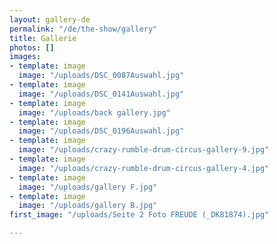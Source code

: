 ```yaml
---
layout: gallery-de
permalink: "/de/the-show/gallery"
title: Gallerie
photos: []
images:
- template: image
  image: "/uploads/DSC_0087Auswahl.jpg"
- template: image
  image: "/uploads/DSC_0141Auswahl.jpg"
- template: image
  image: "/uploads/back gallery.jpg"
- template: image
  image: "/uploads/DSC_0196Auswahl.jpg"
- template: image
  image: "/uploads/crazy-rumble-drum-circus-gallery-9.jpg"
- template: image
  image: "/uploads/crazy-rumble-drum-circus-gallery-4.jpg"
- template: image
  image: "/uploads/gallery F.jpg"
- template: image
  image: "/uploads/gallery B.jpg"
first_image: "/uploads/Seite 2 Foto FREUDE (_DK81874).jpg"

---
```

